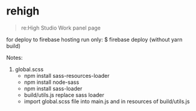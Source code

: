 # rehigh

> re:High Studio Work panel page

for deploy to firebase hosting run only: 
  $ firebase deploy (without yarn build) 

Notes:
1. global.scss
   + npm install sass-resources-loader
   + npm install node-sass
   + npm install sass-loader
   + build/utils.js replace sass loader
   + import global.scss file into main.js and in resources of build/utils.js
